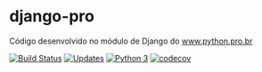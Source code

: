 # django-pro
Código desenvolvido no módulo de Django do www.python.pro.br

[![Build Status](https://travis-ci.org/cacciella/django-pro.svg?branch=master)](https://travis-ci.org/cacciella/django-pro)
[![Updates](https://pyup.io/repos/github/cacciella/django-pro/shield.svg)](https://pyup.io/repos/github/cacciella/django-pro/)
[![Python 3](https://pyup.io/repos/github/cacciella/django-pro/python-3-shield.svg)](https://pyup.io/repos/github/cacciella/django-pro/)
[![codecov](https://codecov.io/gh/cacciella/django-pro/branch/master/graph/badge.svg)](https://codecov.io/gh/cacciella/django-pro)


